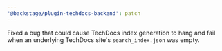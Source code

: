 ```yaml
---
'@backstage/plugin-techdocs-backend': patch
---
```


Fixed a bug that could cause TechDocs index generation to hang and fail when an underlying TechDocs site's `search_index.json` was empty.
